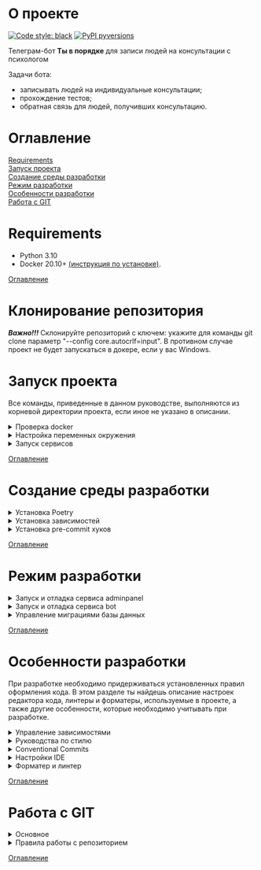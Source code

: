 # О проекте
[![Code style: black](https://badgen.net/badge/codestyle/black/black)](https://github.com/psf/black)
[![PyPI pyversions](https://badgen.net/badge/python/3.10/green)](https://www.python.org)

Телеграм-бот **Ты в порядке** для записи людей на консультации с психологом

Задачи бота:
* записывать людей на индивидуальные консультации;
* прохождение тестов;
* обратная связь для людей, получивших консультацию.

# Оглавление

[Requirements](#Requirements) <br>
[Запуск проекта](#Запуск-проекта) <br>
[Создание среды разработки](#Создание-сред-разработки) <br>
[Режим разработки](#Режим-разработки) <br>
[Особенности разработки](#Особенности-разработки) <br>
[Работа с GIT](#Работа-с-GIT) <br>


# Requirements

* Python 3.10
* Docker 20.10+ [(инструкция по установке)](https://docs.docker.com/get-docker/).

[Оглавление](#Оглавление)

# Клонирование репозитория
**_Важно!!!_** Склонируйте репозиторий с ключем: укажите для команды git clone параметр "--config core.autocrlf=input".
В противном случае проект не будет запускаться в докере, если у вас Windows.

# Запуск проекта

Все команды, приведенные в данном руководстве, выполняются из корневой директории проекта, если
иное не указано в описании.

<details>
<summary>Проверка docker</summary>
<br>
По умолчанию проект запускается в докере. Перед запуском проекта нужно убедиться, что докер
установлен. Открой любой терминал и выполни следующую команду:

```
docker --version
```
Должна быть выведена версия докера, это выглядит примерно так:
```
Docker version 20.10.21, build baeda1f
```
Если докер не установлен, то установи его, следуя [инструкции](https://docs.docker.com/get-docker/).
</details>

<details>
<summary>Настройка переменных окружения</summary>
<br>

Переменные окружения проекта хранятся в файле `.env` , для которого есть шаблон `.env.template`.
Создай в корне проекта файл `.env` простым копированием файла `.env.template`.

</details>

<details>
<summary>Запуск сервисов</summary>
<br>
**!!! ВАДНО !!!** данный раздел устарел и требует обновления. Перейди к разделу "Создание среды разработки"

Для запуска проекта выполни следующую команду:
```
docker-compose up -d --build
```

Убедимся, что все контейнеры запущены:
```
docker-compose ps
```

Результат должен быть примерно такой (список сервисов может отличаться, но статус всех сервисов
должен быть `running`):
```
NAME                           COMMAND                  SERVICE             STATUS              PORTS
bmc_companion_bot-bot-1        "/scripts/entrypoint…"   bot                 running
bmc_companion_bot-nginx-1      "/docker-entrypoint.…"   nginx               running             0.0.0.0:80->80/tcp
bmc_companion_bot-postgres-1   "docker-entrypoint.s…"   postgres            running             0.0.0.0:5435->5432/tcp
bmc_companion_bot-redis-1      "docker-entrypoint.s…"   redis               running             0.0.0.0:6379->6379/tcp
bmc_companion_bot-webapi-1     "/scripts/entrypoint…"   webapi              running
```

Перейди по адресу [http://127.0.0.1/api/v1/healthcheck/ping/](http://127.0.0.1/api/v1/healthcheck/ping/).
Если все ок, то должно быть сообщение `pong`.

Чтобы заработал бот, нужно задать действующий токен бота для переменной `BOT_TOKEN` в файле `.env`,
а затем снова запустить все сервисы через `docker-compose`.

Остановить и удалить запущенные контейнеры:
```
docker-compose down
```

</details>

[Оглавление](#Оглавление)

# Создание среды разработки

<details>
<summary>Установка Poetry</summary>
<br>

Poetry - это пакетный менеджер для python, аналог `pip`. Подробнее про установку Poetry [здесь](https://python-poetry.org/docs/#installation).

Команды для установки Poetry:

**Linux, macOS, Windows (WSL)**
```
curl -sSL https://install.python-poetry.org | python3 -
```
**Windows (Powershell)**
```
(Invoke-WebRequest -Uri https://install.python-poetry.org -UseBasicParsing).Content | py -
```
**Важно:** после установки нужно вручную добавить путь к Poetry в переменную среды PATH.

Например, на Mac это можно сделать, добавив в файл `.zprofile` (/Users/your-user-name/.zprofile) следующие строки:
```
PATH="$HOME/.local/bin:$HOME/bin:$PATH"
export PATH
```
Подробнее [здесь](https://github.com/python-poetry/poetry/issues/507) и раздел [Add Poetry to your PATH](https://python-poetry.org/docs/#installation)
в документации.

**Важно:** после установки Poetry, нужно перезапустить терминал.

Теперь проверим, что Poetry установлен корректно:
```
poetry --version
```
Результат выполнения команды должен быть такой (версия должна быть не ниже):
```
Poetry (version 1.3.1)
```
</details>

<details>
<summary>Установка зависимостей</summary>
<br>

Сначала нужно активировать виртуальную среду:
```
poetry shell
```
Теперь можно установить все зависимости:
```
poetry install
```
</details>

<details>
<summary>Установка pre-commit хуков</summary>
<br>

Пакет [pre-commit](https://pre-commit.com/) включен в список зависимостей и устанавливается
командой `poetry install`. Для проверки корректности установки `pre-commit`
нужно выполнить команду:
```
pre-commit --version
```
В ответ должна быть выведена версия pre-commit - это значит, что все установлено корректно:
```
pre-commit 2.20.0
```

Установи pre-commit хуки:
```
pre-commit install
pre-commit install --hook-type commit-msg
```
Если установка прошла успешно, то ты увидишь следующее сообщение:
```
pre-commit installed at .git/hooks/pre-commit
```
Теперь все готово к разработке.
</details>

[Оглавление](#Оглавление)

# Режим разработки

<details>
<summary>Запуск и отладка сервиса adminpanel</summary>
<br>

Для запуска и отладки сервиса adminpanel нужно, чтобы была запущена база данных.

Сначала остановим все запущенные контейнеры:
```
docker-compose down
# make down
```
Запустим базу данных и redis:
```
docker-compose up -d --build postgres
# make run s="postgres"
```
Теперь нужно выполнять миграции. Для этого перейдем в каталог adminpanel/src
```
cd adminpanel/src
```
Выполним миграции:
```
python manage.py migrate
```
При необходимости создадим суперюзера:
```
python manage.py createsuperuser
```
Запускаем сервер:
```
python manage.py runserver
```
Для дебага в PyCharm нужно прописать в конфигурации в Script Path путь к файлу
manage.py, а в Parameters прописать runserver и можно юзать отладчик.
Либо просто запустить файл manage.py в режиме отладки.
</details>

<details>
<summary>Запуск и отладка сервиса bot</summary>
<br>
Для того чтобы бот заработал, нужно установить валидный токен бота для переменной окружения
`BOT_TOKEN`.

Процесс запуска и отладки сервиса bot ничем не отличается от процесса запуска и отладки сервиса
webapi, только используется другой файл.

Запустить сервис bot:
```
python bot/src/run.py
```
</details>

<details>
<summary>Управление миграциями базы данных</summary>
<br>

Базой данных управляет сервис webapi.

После изменения моделей в файле `models.py` нужно сформировать миграции. Перед этим убедись,
что у тебя запущена база данных.

**Важно:** для выполнения миграций необходимо находиться в папке `webapi/src`.

Перейди в папку `webapi/src`:
```
cd webapi/src
```

Сформировать файлы миграции:
```
python -m flask db migrate -m "Your comment"
```
Применить миграции:
```
python -m flask db upgrade
```
</details>

[Оглавление](#Оглавление)

# Особенности разработки

При разработке необходимо придерживаться установленных правил оформления кода.
В этом разделе ты найдешь описание настроек редактора кода, линтеры и форматеры,
используемые в проекте, а также другие особенности, которые необходимо учитывать при разработке.

<details>
<summary>Управление зависимостями</summary>
<br>

В качестве пакетного менеджера используется [Poetry](https://python-poetry.org/). Для управления зависимостями используются группы (см. файл `pyproject.toml`).

Все основные зависимости располагаются в группе `tool.poetry.dependencies`:
```
[tool.poetry.dependencies]
python = "^3.10"
Django = "^4.1"
```
Добавление основной зависимости:
```bash
poetry add pendulum
```
Остальные зависимости делятся на группы. Например, группа `lint` - зависимостей для линтинга:
```
[tool.poetry.group.lint.dependencies]
flake8 = "^5.0.4"
flake8-broken-line = "^0.5.0"
flake8-quotes = "^3.3.1"
pep8-naming = "^0.13.2"
```
Добавление зависимости в конкретную группу (используй флаг `--group` и название группы):
```bash
poetry add pytest --group test
```
</details>

<details>
<summary>Руководства по стилю</summary>
<br>

### Импорты
Выполняй импорты из каталогов, вложенных в `src`. Следи, чтобы твои импорты не начинались
с папки `src`.

Рассмотрим пример следующей структуры каталогов:
```
\
├── project_name
│   ├── src
│   │   ├── app
│   │   │   ├── auth
│   │   │   │   └── routes.py
│   │   │   └── models.py
│   │   └── manage.py
└── └── docker
```
Необходимо выполнить импорт моделей из файла `models.py` в файл `routes.py`.

Неправильно:
```python
from src.app.models import User
```
Правильно:
```python
from app.models import User
```
Если ты используешь PyCharm, то можешь пометить каталог `src` как `Source Root`
(правой кнопкой -> Mark Directory as -> Mark as Source Root), тогда PyCharm будет корректно
добавлять импорты.

Такое использование импортов необходимо для корректной контейнеризации приложения в докере.
Внутри докер-контейнера папка приложения может называться по-другому, например, мы захотим
назвать её `app`. В Dockerfile это будет выглядеть так:
```dockerfile
ARG HOME_DIR=/app
WORKDIR $HOME_DIR

COPY ./src .
```
На хосте каталог называется `src`, а в контейнере `app`. Импорт из `src` приведет к ошибке:
```
ModuleNotFoundError: No module named 'src'
```
</details>

<details>
<summary>Conventional Commits</summary>
<br>

Твои комментарии к коммитам должны соответствовать [Conventional Commits](https://www.conventionalcommits.org/en/v1.0.0/).
Pre-commit хук `conventional-pre-commit` выполнит проверку комментария перед коммитом.

Если твой комментарий не соответствует конвенции, то в терминале ты увидишь подобное сообщение:
```bash
commitizen check.........................................................Failed
- hook id: conventional-pre-commit
- exit code: 1
```
Для более удобного написания комментариев к коммитам, ты можешь воспользоваться плагином
Conventional Commit для PyCharm:
![conventional-commit-plugin.png](docs/assets/img/conventional-commit-plugin.png)
</details>

<details>
<summary>Настройки IDE</summary>
<br>

Проект содержит файл `.editorconfig` - ознакомься с ним, чтобы узнать какие настройки
должны быть в твоем редакторе.
</details>

<details>
<summary>Форматер и линтер</summary>
<br>

В качестве форматера мы используем [black](https://github.com/psf/black).
Конфиг black см. в файле `pyproject.toml` в секции `[tool.black]`.

Линтер - flake8, конфиг находится в файле `setup.cfg`.

Если ты используешь PyCharm, то можешь настроить форматирование файла с помощью black
через External Tools:
![add-external-tool.png](docs/assets/img/add-external-tool.png)

Также можно назначить hot key для этого действия:
![add-hot-key.png](docs/assets/img/add-hot-key.png)
</details>

[Оглавление](#Оглавление)

# Работа с GIT

<details>
<summary>Основное</summary>
<br>

Все коммиты должны быть на русском языке.

*Важно!!! Для быстрого прохождения код-ревью, для снижения merge conflict придерживайся
следующих правил:*

1. Один PR может содержать несколько коммитов.
2. В коммит добавляй только измененные файлы, в которых решается только твоя задача.
3. Не добавляй папки полностью, добавляй файлы по отдельности.
4. Не изменяй форматирование других файлов и не добавляй их в коммит.

</details>

<details>
<summary>Правила работы с репозиторием</summary>
<br>

### Правила именования веток
Название ветки должно быть сформировано по правилу `{type}/{name}`, где:
* `type`: тип (feat, fix и т.п.) согласно [conventional-commits](https://www.conventionalcommits.org/en/v1.0.0/);
* `name`: внятное короткое название на английском (слова разделены дефисом).

### Правила написания коммитов
Согласно [conventional-commits](https://www.conventionalcommits.org/en/v1.0.0/) комментарий к коммиту
должен начинаться с типа (feat, fix и т.п.).

Придерживайся простых формулировок. Используй слова "добавлен", "исправлен" вместо
"добавил(а)", "исправил(а)", "пофиксил(а)",

### Решение ошибок при коммитах
Для того чтобы не было ошибок при выполнении коммитов, перед добавлением файлов в индекс,
выполни форматирование (находясь в корне проекта):
```
isort .
black .
```
После этого можешь смело выполнять git add и git commit.

При выполнении команды `git commit` могут возникать непонятные на первый взгляд ошибки. Например,
такие:
```
isort.............................Failed
- hook id: isort
- files were modified by this hook

Skipped 2 files
.../site-packages/isort/main.py:104: UserWarning: Unable to parse file ./bot/src/run.py due to [Errno 2] No such file or directory: '/Users/denis/Documents/projects/bmc/bmc_companion_bot/bot/src/run.py.isorted' -> '/Users/denis/Documents/projects/bmc/bmc_companion_bot/bot/src/run.py'
  warn(f"Unable to parse file {file_name} due to {error}")
/Users/denis/Library/Caches/pypoetry/virtualenvs/bmc-TOtCo-TH-py3.10/lib/python3.10/site-packages/isort/main.py:104: UserWarning: Unable to parse file ./webapi/src/app/__init__.py due to [
```
В этом нет ничего страшного, просто выполни еще раз команду добавления в индекс:
```
git add .
```
Затем снова повтори коммит.

### Flow работы с репозиторием
1. Клонируй репозиторий:
```
git clone git@github.com:Studio-Yandex-Practicum/bmc_companion_bot.git
```

Если нужно получить все изменения из главной ветки:
```
git pull origin develop
```

2. Создай ветку для своей задачи, следуя правилам;

3. Переключись на созданную ветку:
```
git checkout feat/model_user
```

4. Внеси изменения в код;

5. Выполни форматирование (находясь в корне проекта):
```
isort .
black .
```

6. Посмотри какие файлы были изменены:
```
git status
```

Добавь измененные файлы в индекс:
```
git add model.py service.py
```

Создай новый коммит и запуш его:
```
git commit -m 'feat: commit description'
git push origin feat/model_user
```

7. Создай pull request из своей ветки в ветку `develop`

</details>

[Оглавление](#Оглавление)
